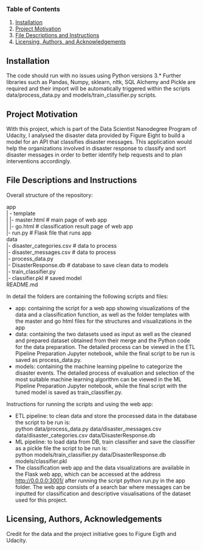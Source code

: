 

### Table of Contents

1. [Installation](#installation)
2. [Project Motivation](#motivation)
3. [File Descriptions and Instructions](#files)
4. [Licensing, Authors, and Acknowledgements](#licensing)

## Installation <a name="installation"></a>

The code should run with no issues using Python versions 3.* Further libraries such as Pandas, Numpy, sklearn, nltk, SQL Alchemy and Pickle are required and their import will be automatically triggered within the scripts data/process_data.py and models/train_classifier.py scripts.

## Project Motivation<a name="motivation"></a>

With this project, which is part of the Data Scientist Nanodegree Program of Udacity, I analysed the disaster data provided by Figure Eight to build a model for an API that classifies disaster messages. This application would help the organizations involved in disaster response to classify and sort disaster messages in order to better identify help requests and to plan interventions accordingly.

## File Descriptions and Instructions <a name="files"></a>

Overall structure of the repository:

app<br>
| - template<br>
| |- master.html # main page of web app<br>
| |- go.html # classification result page of web app<br>
|- run.py # Flask file that runs app<br>
data<br>
|- disaster_categories.csv # data to process<br>
|- disaster_messages.csv # data to process<br>
|- process_data.py<br>
|- DisasterResponse.db # database to save clean data to models<br>
|- train_classifier.py<br>
|- classifier.pkl # saved model<br>
README.md<br>

In detail the folders are containing the following scripts and files: 
- app: containing the script for a web app showing visualizations of the data and a classification function, as well as the folder templates with the master and go html files for the structures and visualizations in the app
- data: containing the two datasets used as input as well as the cleaned and prepared dataset obtained from their merge and the Python code for the data preparation. The detailed process can be viewed in the ETL Pipeline Preparation Jupyter notebook, while the final script to be run is saved as process_data.py.
- models: containing the machine learning pipeline to categorize the disaster events. The detailed process of evaluation and selection of the most suitable machine learning algorithm can be viewed in the ML Pipeline Preparation Jupyter notebook, while the final script with the tuned model is saved as train_classifier.py.

Instructions for running the scripts and using the web app:

- ETL pipeline: to clean data and store the processed data in the database the script to be run is: <br>python data/process_data.py data/disaster_messages.csv data/disaster_categories.csv data/DisasterResponse.db
- ML pipeline: to load data from DB, train classifier and save the classifier as a pickle file the script to be run is: <br>python models/train_classifier.py data/DisasterResponse.db models/classifier.pkl
- The classification web app and the data visualizations are available in the Flask web app, which can be accessed at the address http://0.0.0.0:3001/ after running the script     python run.py in the app folder.
  The web app consists of a search bar where messages can be inputted for classification and descriptive visualisations of the dataset used for this project.

## Licensing, Authors, Acknowledgements<a name="licensing"></a>

Credit for the data and the project initiative goes to Figure Eigth and Udacity.
